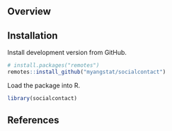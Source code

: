 ## Overview

## Installation

Install development version from GitHub.

``` r
# install.packages("remotes")
remotes::install_github("myangstat/socialcontact")
```

Load the package into R.

``` r
library(socialcontact)
```

## References
